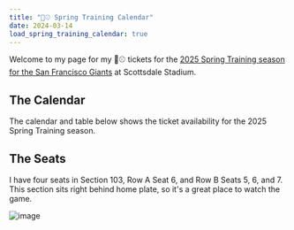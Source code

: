 ```yaml
---
title: "🌵⚾️ Spring Training Calendar"
date: 2024-03-14
load_spring_training_calendar: true
---
```


Welcome to my page for my 🌵⚾️ tickets for the [2025 Spring Training season for
the San Francisco Giants](https://www.sfgiants.com/springtraining) at
Scottsdale Stadium. 

## The Calendar

The calendar and table below shows the ticket availability for the 2025 Spring
Training season.

<spring-training-calendar></spring-training-calendar>

## The Seats

I have four seats in Section 103, Row A Seat 6, and Row B
Seats 5, 6, and 7.  This section sits right behind home plate, so it's a great
place to watch the game.

![image](/images/stadium-map.png)
